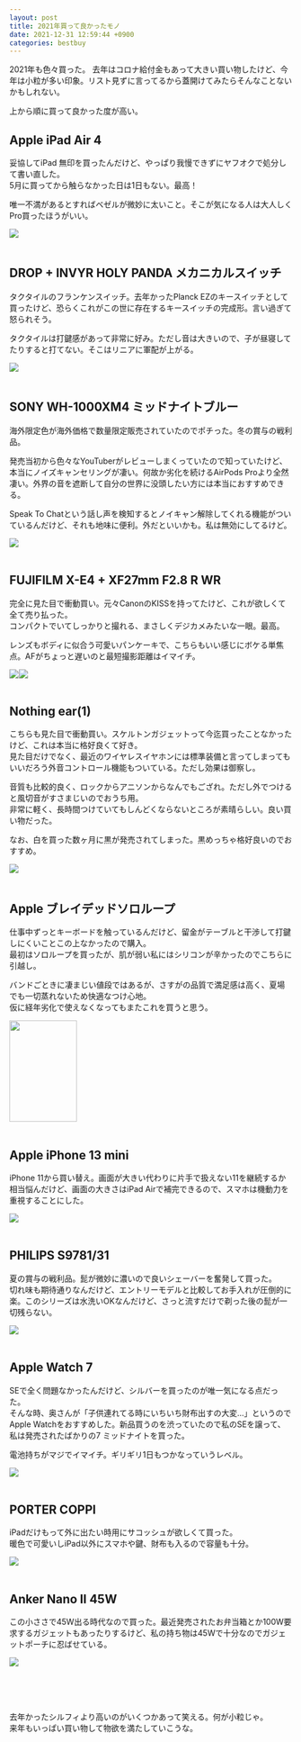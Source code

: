 ```yaml
---
layout: post
title: 2021年買って良かったモノ
date: 2021-12-31 12:59:44 +0900 
categories: bestbuy
---
```


2021年も色々買った。
去年はコロナ給付金もあって大きい買い物したけど、今年は小粒が多い印象。リスト見ずに言ってるから蓋開けてみたらそんなことないかもしれない。

上から順に買って良かった度が高い。

## Apple iPad Air 4

妥協してiPad 無印を買ったんだけど、やっぱり我慢できずにヤフオクで処分して書い直した。  
5月に買ってから触らなかった日は1日もない。最高！

唯一不満があるとすればベゼルが微妙に太いこと。そこが気になる人は大人しくPro買ったほうがいい。

<a href="https://www.amazon.co.jp/Apple-iPad-Air-10-9%E3%82%A4%E3%83%B3%E3%83%81-Wi-Fi-64GB/dp/B08J6JS8TD?__mk_ja_JP=%E3%82%AB%E3%82%BF%E3%82%AB%E3%83%8A&crid=3Q0NEA1P18U5P&keywords=ipad+air&qid=1640958934&sprefix=ipad+air%2Caps%2C280&sr=8-1-spons&psc=1&spLa=ZW5jcnlwdGVkUXVhbGlmaWVyPUFBVEVEMDFMNUhOVEYmZW5jcnlwdGVkSWQ9QTA1NTI5MzAyOVIySUdYMDJZREY5JmVuY3J5cHRlZEFkSWQ9QTgwNlVKU1BaMVcyRSZ3aWRnZXROYW1lPXNwX2F0ZiZhY3Rpb249Y2xpY2tSZWRpcmVjdCZkb05vdExvZ0NsaWNrPXRydWU%3D&linkCode=li1&tag=ryo14a-22&linkId=323c26a1ea95f83ceb9ab78d460d3c9c&language=ja_JP&ref_=as_li_ss_il" target="_blank"><img border="0" src="//ws-fe.amazon-adsystem.com/widgets/q?_encoding=UTF8&ASIN=B08J6JS8TD&Format=_SL110_&ID=AsinImage&MarketPlace=JP&ServiceVersion=20070822&WS=1&tag=ryo14a-22&language=ja_JP" ></a><img src="https://ir-jp.amazon-adsystem.com/e/ir?t=ryo14a-22&language=ja_JP&l=li1&o=9&a=B08J6JS8TD" width="1" height="1" border="0" alt="" style="border:none !important; margin:0px !important;" />
<br />
<br />


## DROP + INVYR HOLY PANDA メカニカルスイッチ

タクタイルのフランケンスイッチ。去年かったPlanck EZのキースイッチとして買ったけど、恐らくこれがこの世に存在するキースイッチの完成形。言い過ぎて怒られそう。

タクタイルは打鍵感があって非常に好み。ただし音は大きいので、子が昼寝してたりすると打てない。そこはリニアに軍配が上がる。

<a href="https://www.amazon.co.jp/Invyr-Panda-%E3%83%A1%E3%82%AB%E3%83%8B%E3%82%AB%E3%83%AB%E3%82%B9%E3%82%A4%E3%83%83%E3%83%81-%E3%83%97%E3%83%AC%E3%83%BC%E3%83%88%E3%83%9E%E3%82%A6%E3%83%B3%E3%83%88%E8%A7%A6%E8%A6%9A%E3%82%AD%E3%83%BC%E3%83%9C%E3%83%BC%E3%83%89%E3%82%B9%E3%82%A4%E3%83%83%E3%83%81-%E3%83%81%E3%82%A7%E3%83%AA%E3%83%BC%E3%82%B9%E3%82%BF%E3%82%A4%E3%83%AB/dp/B08HPMYG4T?__mk_ja_JP=%E3%82%AB%E3%82%BF%E3%82%AB%E3%83%8A&crid=36UU2FP08BESB&keywords=drop+holy+panda&qid=1640959026&sprefix=drop+holy+pan%2Caps%2C192&sr=8-1&linkCode=li1&tag=ryo14a-22&linkId=a37325dcaaa678af569f051eaff18f33&language=ja_JP&ref_=as_li_ss_il" target="_blank"><img border="0" src="//ws-fe.amazon-adsystem.com/widgets/q?_encoding=UTF8&ASIN=B08HPMYG4T&Format=_SL110_&ID=AsinImage&MarketPlace=JP&ServiceVersion=20070822&WS=1&tag=ryo14a-22&language=ja_JP" ></a><img src="https://ir-jp.amazon-adsystem.com/e/ir?t=ryo14a-22&language=ja_JP&l=li1&o=9&a=B08HPMYG4T" width="1" height="1" border="0" alt="" style="border:none !important; margin:0px !important;" />
<br />
<br />


## SONY WH-1000XM4 ミッドナイトブルー

海外限定色が海外価格で数量限定販売されていたのでポチった。冬の賞与の戦利品。  

発売当初から色々なYouTuberがレビューしまくっていたので知っていたけど、本当にノイズキャンセリングが凄い。何故か劣化を続けるAirPods Proより全然凄い。外界の音を遮断して自分の世界に没頭したい方には本当におすすめできる。

Speak To Chatという話し声を検知するとノイキャン解除してくれる機能がついているんだけど、それも地味に便利。外だといいかも。私は無効にしてるけど。

<a href="https://www.amazon.co.jp/%E3%82%BD%E3%83%8B%E3%83%BC-%E3%83%AF%E3%82%A4%E3%83%A4%E3%83%AC%E3%82%B9%E3%83%8E%E3%82%A4%E3%82%BA%E3%82%AD%E3%83%A3%E3%83%B3%E3%82%BB%E3%83%AA%E3%83%B3%E3%82%B0%E3%83%98%E3%83%83%E3%83%89%E3%83%9B%E3%83%B3-WH-1000XM4-Bluetooth-%E6%9C%80%E5%A4%A730%E6%99%82%E9%96%93%E9%80%A3%E7%B6%9A%E5%86%8D%E7%94%9F/dp/B09LYR6BSN?keywords=sony+wh-1000xm4&qid=1640959065&sprefix=sony+%2Caps%2C228&sr=8-4&linkCode=li1&tag=ryo14a-22&linkId=91068d9a8277971ab2619d3e3c882b9c&language=ja_JP&ref_=as_li_ss_il" target="_blank"><img border="0" src="//ws-fe.amazon-adsystem.com/widgets/q?_encoding=UTF8&ASIN=B09LYR6BSN&Format=_SL110_&ID=AsinImage&MarketPlace=JP&ServiceVersion=20070822&WS=1&tag=ryo14a-22&language=ja_JP" ></a><img src="https://ir-jp.amazon-adsystem.com/e/ir?t=ryo14a-22&language=ja_JP&l=li1&o=9&a=B09LYR6BSN" width="1" height="1" border="0" alt="" style="border:none !important; margin:0px !important;" />
<br />
<br />


## FUJIFILM X-E4 + XF27mm F2.8 R WR

完全に見た目で衝動買い。元々CanonのKISSを持ってたけど、これが欲しくて全て売り払った。  
コンパクトでいてしっかりと撮れる、まさしくデジカメみたいな一眼。最高。

レンズもボディに似合う可愛いパンケーキで、こちらもいい感じにボケる単焦点。AFがちょっと遅いのと最短撮影距離はイマイチ。

<a href="https://www.amazon.co.jp/%E5%AF%8C%E5%A3%AB%E3%83%95%E3%82%A4%E3%83%AB%E3%83%A0-%E3%83%9F%E3%83%A9%E3%83%BC%E3%83%AC%E3%82%B9%E3%83%87%E3%82%B8%E3%82%BF%E3%83%AB%E3%82%AB%E3%83%A1%E3%83%A9-FUJIFILM-XC15-45-X-E4LK-1545-S/dp/B08VF2B8TM?__mk_ja_JP=%E3%82%AB%E3%82%BF%E3%82%AB%E3%83%8A&crid=QPCXSMP1FGBG&keywords=fujifilm%2Bx-e4&qid=1640959101&sprefix=fujifilm%2Bx-e%2Caps%2C191&sr=8-3&th=1&linkCode=li1&tag=ryo14a-22&linkId=77ab3ddfc86a8b9a8210284900fdbdb8&language=ja_JP&ref_=as_li_ss_il" target="_blank"><img border="0" src="//ws-fe.amazon-adsystem.com/widgets/q?_encoding=UTF8&ASIN=B08VF2B8TM&Format=_SL110_&ID=AsinImage&MarketPlace=JP&ServiceVersion=20070822&WS=1&tag=ryo14a-22&language=ja_JP" ></a><img src="https://ir-jp.amazon-adsystem.com/e/ir?t=ryo14a-22&language=ja_JP&l=li1&o=9&a=B08VF2B8TM" width="1" height="1" border="0" alt="" style="border:none !important; margin:0px !important;" /><a href="https://www.amazon.co.jp/%E5%AF%8C%E5%A3%AB%E3%83%95%E3%82%A4%E3%83%AB%E3%83%A0-%E3%83%95%E3%82%B8%E3%83%8E%E3%83%B3%E3%83%AC%E3%83%B3%E3%82%BA-%E5%8D%98%E7%84%A6%E7%82%B9%E3%83%AC%E3%83%B3%E3%82%BA-XF27mmF2-8-%E3%83%96%E3%83%A9%E3%83%83%E3%82%AF/dp/B08TRKK9ST?__mk_ja_JP=%E3%82%AB%E3%82%BF%E3%82%AB%E3%83%8A&crid=3G6DSKUJ55CHS&keywords=fujifilm+xf+28&qid=1640959138&sprefix=fujifilm+xf28%2Caps%2C203&sr=8-3&linkCode=li1&tag=ryo14a-22&linkId=7faef1ad7aa0d865ddadeb91bf91d482&language=ja_JP&ref_=as_li_ss_il" target="_blank"><img border="0" src="//ws-fe.amazon-adsystem.com/widgets/q?_encoding=UTF8&ASIN=B08TRKK9ST&Format=_SL110_&ID=AsinImage&MarketPlace=JP&ServiceVersion=20070822&WS=1&tag=ryo14a-22&language=ja_JP" ></a><img src="https://ir-jp.amazon-adsystem.com/e/ir?t=ryo14a-22&language=ja_JP&l=li1&o=9&a=B08TRKK9ST" width="1" height="1" border="0" alt="" style="border:none !important; margin:0px !important;" />
<br />
<br />


## Nothing ear(1)

こちらも見た目で衝動買い。スケルトンガジェットって今迄買ったことなかったけど、これは本当に格好良くて好き。  
見た目だけでなく、最近のワイヤレスイヤホンには標準装備と言ってしまってもいいだろう外音コントロール機能もついている。ただし効果は御察し。

音質も比較的良く、ロックからアニソンからなんでもござれ。ただし外でつけると風切音がすさまじいのでおうち用。  
非常に軽く、長時間つけていてもしんどくならないところが素晴らしい。良い買い物だった。

なお、白を買った数ヶ月に黒が発売されてしまった。黒めっちゃ格好良いのでおすすめ。

<a href="https://www.amazon.co.jp/dp/B09GK88FWS?_encoding=UTF8&psc=1&linkCode=li1&tag=ryo14a-22&linkId=947fdbfe1d7f4c996ba11e461facfe28&language=ja_JP&ref_=as_li_ss_il" target="_blank"><img border="0" src="//ws-fe.amazon-adsystem.com/widgets/q?_encoding=UTF8&ASIN=B09GK88FWS&Format=_SL110_&ID=AsinImage&MarketPlace=JP&ServiceVersion=20070822&WS=1&tag=ryo14a-22&language=ja_JP" ></a><img src="https://ir-jp.amazon-adsystem.com/e/ir?t=ryo14a-22&language=ja_JP&l=li1&o=9&a=B09GK88FWS" width="1" height="1" border="0" alt="" style="border:none !important; margin:0px !important;" />
<br />
<br />


## Apple ブレイデッドソロループ

仕事中ずっとキーボードを触っているんだけど、留金がテーブルと干渉して打鍵しにくいことこの上なかったので購入。  
最初はソロループを買ったが、肌が弱い私にはシリコンが辛かったのでこちらに引越し。

バンドごときに凄まじい値段ではあるが、さすがの品質で満足感は高く、夏場でも一切蒸れないため快適なつけ心地。  
仮に経年劣化で使えなくなってもまたこれを買うと思う。


<img src="https://store.storeimages.cdn-apple.com/8567/as-images.apple.com/is/grid-braided-loop-abyss-blue-s7?wid=540&hei=662&fmt=jpeg&qlt=80&.v=1630515357000" style="width:120px;height:180px;">
<br />
<br />


## Apple iPhone 13 mini

iPhone 11から買い替え。画面が大きい代わりに片手で扱えない11を継続するか相当悩んだけど、画面の大きさはiPad Airで補完できるので、スマホは機動力を重視することにした。

<a href="https://www.amazon.co.jp/Apple-iPhone-13-mini-128GB/dp/B09M5VPW44?__mk_ja_JP=%E3%82%AB%E3%82%BF%E3%82%AB%E3%83%8A&crid=3M0EZEO51EEVM&keywords=iphone%2Bmini%2B13&qid=1640959202&s=electronics&sprefix=iphone%2Bmini%2B%2Celectronics%2C189&sr=1-4&th=1&linkCode=li1&tag=ryo14a-22&linkId=4e17395dcd47e50b90b4f24686fa0510&language=ja_JP&ref_=as_li_ss_il" target="_blank"><img border="0" src="//ws-fe.amazon-adsystem.com/widgets/q?_encoding=UTF8&ASIN=B09M5VPW44&Format=_SL110_&ID=AsinImage&MarketPlace=JP&ServiceVersion=20070822&WS=1&tag=ryo14a-22&language=ja_JP" ></a><img src="https://ir-jp.amazon-adsystem.com/e/ir?t=ryo14a-22&language=ja_JP&l=li1&o=9&a=B09M5VPW44" width="1" height="1" border="0" alt="" style="border:none !important; margin:0px !important;" />
<br />
<br />


## PHILIPS S9781/31

夏の賞与の戦利品。髭が微妙に濃いので良いシェーバーを奮発して買った。  
切れ味も期待通りなんだけど、エントリーモデルと比較してお手入れが圧倒的に楽。このシリーズは水洗いOKなんだけど、さっと流すだけで剃った後の髭が一切残らない。

<a href="https://www.amazon.co.jp/%E3%83%95%E3%82%A3%E3%83%AA%E3%83%83%E3%83%97%E3%82%B9-9000%E3%82%B7%E3%83%AA%E3%83%BC%E3%82%BA-%E9%9B%BB%E6%B0%97%E3%82%B7%E3%82%A7%E3%83%BC%E3%83%90%E3%83%BC-%E3%83%88%E3%83%AA%E3%83%9E%E3%83%BC%E3%83%BB%E6%B4%97%E9%A1%94%E3%83%96%E3%83%A9%E3%82%B7%E3%83%BB%E6%B4%97%E6%B5%84%E5%85%85%E9%9B%BB%E5%99%A8%E4%BB%98-S9732A-33/dp/B07HMLVR2F?__mk_ja_JP=%E3%82%AB%E3%82%BF%E3%82%AB%E3%83%8A&crid=2PK9BSGQ0FR85&keywords=philips+s978131&qid=1640959245&s=electronics&sprefix=philips+s9781%2Celectronics%2C202&sr=1-4&linkCode=li1&tag=ryo14a-22&linkId=708c0e35e4bb460bdbfdadca8c5feea3&language=ja_JP&ref_=as_li_ss_il" target="_blank"><img border="0" src="//ws-fe.amazon-adsystem.com/widgets/q?_encoding=UTF8&ASIN=B07HMLVR2F&Format=_SL110_&ID=AsinImage&MarketPlace=JP&ServiceVersion=20070822&WS=1&tag=ryo14a-22&language=ja_JP" ></a><img src="https://ir-jp.amazon-adsystem.com/e/ir?t=ryo14a-22&language=ja_JP&l=li1&o=9&a=B07HMLVR2F" width="1" height="1" border="0" alt="" style="border:none !important; margin:0px !important;" />
<br />
<br />


## Apple Watch 7

SEで全く問題なかったんだけど、シルバーを買ったのが唯一気になる点だった。  
そんな時、奥さんが「子供連れてる時にいちいち財布出すの大変…」というのでApple Watchをおすすめした。新品買うのを渋っていたので私のSEを譲って、私は発売されたばかりの7 ミッドナイトを買った。

電池持ちがマジでイマイチ。ギリギリ1日もつかなっていうレベル。

<a href="https://www.amazon.co.jp/Apple-Watch-7%EF%BC%88GPS%E3%83%A2%E3%83%87%E3%83%AB%EF%BC%89-45mm%E3%83%9F%E3%83%83%E3%83%89%E3%83%8A%E3%82%A4%E3%83%88%E3%82%A2%E3%83%AB%E3%83%9F%E3%83%8B%E3%82%A6%E3%83%A0%E3%82%B1%E3%83%BC%E3%82%B9%E3%81%A8%E3%83%9F%E3%83%83%E3%83%89%E3%83%8A%E3%82%A4%E3%83%88%E3%82%B9%E3%83%9D%E3%83%BC%E3%83%84%E3%83%90%E3%83%B3%E3%83%89-%E3%83%AC%E3%82%AE%E3%83%A5%E3%83%A9%E3%83%BC/dp/B09HFF1L5R?__mk_ja_JP=%E3%82%AB%E3%82%BF%E3%82%AB%E3%83%8A&crid=3TSCKC25XOJLB&keywords=apple%2Bwatch%2B7&qid=1640959293&sprefix=apple%2Bwatch%2B7%2Caps%2C190&sr=8-1&th=1&linkCode=li1&tag=ryo14a-22&linkId=db98cb2c72397f689d520fbd134f9e87&language=ja_JP&ref_=as_li_ss_il" target="_blank"><img border="0" src="//ws-fe.amazon-adsystem.com/widgets/q?_encoding=UTF8&ASIN=B09HFF1L5R&Format=_SL110_&ID=AsinImage&MarketPlace=JP&ServiceVersion=20070822&WS=1&tag=ryo14a-22&language=ja_JP" ></a><img src="https://ir-jp.amazon-adsystem.com/e/ir?t=ryo14a-22&language=ja_JP&l=li1&o=9&a=B09HFF1L5R" width="1" height="1" border="0" alt="" style="border:none !important; margin:0px !important;" />
<br />
<br />


## PORTER COPPI

iPadだけもって外に出たい時用にサコッシュが欲しくて買った。  
暖色で可愛いしiPad以外にスマホや鍵、財布も入るので容量も十分。

<a href="https://www.amazon.co.jp/dp/B008CM2WLI?_encoding=UTF8&psc=1&linkCode=li1&tag=ryo14a-22&linkId=cd48e46890953044228d91ad7d5b39ee&language=ja_JP&ref_=as_li_ss_il" target="_blank"><img border="0" src="//ws-fe.amazon-adsystem.com/widgets/q?_encoding=UTF8&ASIN=B008CM2WLI&Format=_SL110_&ID=AsinImage&MarketPlace=JP&ServiceVersion=20070822&WS=1&tag=ryo14a-22&language=ja_JP" ></a><img src="https://ir-jp.amazon-adsystem.com/e/ir?t=ryo14a-22&language=ja_JP&l=li1&o=9&a=B008CM2WLI" width="1" height="1" border="0" alt="" style="border:none !important; margin:0px !important;" />
<br />
<br />


## Anker Nano Ⅱ 45W

この小ささで45W出る時代なので買った。最近発売されたお弁当箱とか100W要求するガジェットもあったりするけど、私の持ち物は45Wで十分なのでガジェットポーチに忍ばせている。

<a href="https://www.amazon.co.jp/Anker-%E3%80%90%E7%8B%AC%E8%87%AA%E6%8A%80%E8%A1%93Anker-PSE%E6%8A%80%E8%A1%93%E5%9F%BA%E6%BA%96%E9%81%A9%E5%90%88-%E6%8A%98%E3%82%8A%E3%81%9F%E3%81%9F%E3%81%BF%E5%BC%8F%E3%83%97%E3%83%A9%E3%82%B0%E3%80%91MacBook-PD%E5%AF%BE%E5%BF%9CWindows/dp/B08X1M3JN9?keywords=anker+nano2+45w&qid=1640959403&sr=8-3&linkCode=li1&tag=ryo14a-22&linkId=9508c62e0eb03a90ac21c50d04a7df1c&language=ja_JP&ref_=as_li_ss_il" target="_blank"><img border="0" src="//ws-fe.amazon-adsystem.com/widgets/q?_encoding=UTF8&ASIN=B08X1M3JN9&Format=_SL110_&ID=AsinImage&MarketPlace=JP&ServiceVersion=20070822&WS=1&tag=ryo14a-22&language=ja_JP" ></a><img src="https://ir-jp.amazon-adsystem.com/e/ir?t=ryo14a-22&language=ja_JP&l=li1&o=9&a=B08X1M3JN9" width="1" height="1" border="0" alt="" style="border:none !important; margin:0px !important;" />


<br />
<br />
<br />

去年かったシルフィより高いのがいくつかあって笑える。何が小粒じゃ。  
来年もいっぱい買い物して物欲を満たしていこうな。
